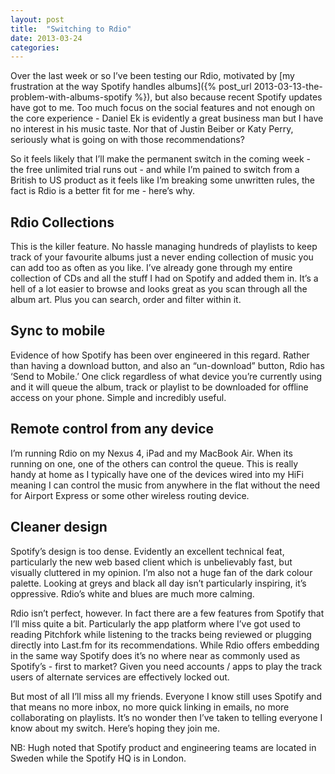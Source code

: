 ```yaml
---
layout: post
title:  "Switching to Rdio"
date: 2013-03-24  
categories:
---
```

Over the last week or so I’ve been testing our Rdio, motivated by [my frustration at the way Spotify handles albums]({% post_url 2013-03-13-the-problem-with-albums-spotify %}), but also because recent Spotify updates have got to me. Too much focus on the social features and not enough on the core experience - Daniel Ek is evidently a great business man but I have no interest in his music taste. Nor that of Justin Beiber or Katy Perry, seriously what is going on with those recommendations?

So it feels likely that I’ll make the permanent switch in the coming week - the free unlimited trial runs out - and while I’m pained to switch from a British to US product as it feels like I’m breaking some unwritten rules, the fact is Rdio is a better fit for me - here’s why.

## Rdio Collections

This is the killer feature. No hassle managing hundreds of playlists to keep track of your favourite albums just a never ending collection of music you can add too as often as you like. I’ve already gone through my entire collection of CDs and all the stuff I had on Spotify and added them in. It’s a hell of a lot easier to browse and looks great as you scan through all the album art. Plus you can search, order and filter within it.

## Sync to mobile

Evidence of how Spotify has been over engineered in this regard. Rather than having a download button, and also an “un-download” button, Rdio has ‘Send to Mobile.’ One click regardless of what device you’re currently using and it will queue the album, track or playlist to be downloaded for offline access on your phone. Simple and incredibly useful.

## Remote control from any device

I’m running Rdio on my Nexus 4, iPad and my MacBook Air. When its running on one, one of the others can control the queue. This is really handy at home as I typically have one of the devices wired into my HiFi meaning I can control the music from anywhere in the flat without the need for Airport Express or some other wireless routing device.

## Cleaner design

Spotify’s design is too dense. Evidently an excellent technical feat, particularly the new web based client which is unbelievably fast, but visually cluttered in my opinion. I’m also not a huge fan of the dark colour palette. Looking at greys and black all day isn’t particularly inspiring, it’s oppressive. Rdio’s white and blues are much more calming.

Rdio isn’t perfect, however. In fact there are a few features from Spotify that I’ll miss quite a bit. Particularly the app platform where I’ve got used to reading Pitchfork while listening to the tracks being reviewed or plugging directly into Last.fm for its recommendations. While Rdio offers embedding in the same way Spotify does it’s no where near as commonly used as Spotify’s - first to market? Given you need accounts / apps to play the track users of alternate services are effectively locked out.

But most of all I’ll miss all my friends. Everyone I know still uses Spotify and that means no more inbox, no more quick linking in emails, no more collaborating on playlists. It’s no wonder then I’ve taken to telling everyone I know about my switch. Here’s hoping they join me.

NB: Hugh noted that Spotify product and engineering teams are located in Sweden while the Spotify HQ is in London.
